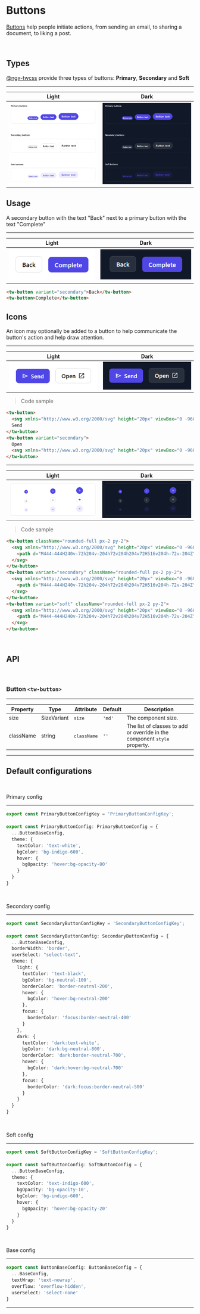 # Buttons

[Buttons](https://developer.mozilla.org/en-US/docs/Web/HTML/Element/button) help people initiate actions, from sending an email, to sharing a document, to liking a post.

<br/>

## Types

[@ngx-twcss](https://www.npmjs.com/package/ngx-twcss) provide three types of buttons: **Primary**, **Secondary** and **Soft**

---
Light | Dark
---------- | ---------
!["Buttons on light mode"](images/buttons/buttons.png) | !["Buttons on dark mode"](images/buttons/buttons-dark.png)

## Usage

A secondary button with the text "Back" next to a primary button with the text "Complete"

---
Light | Dark
---------- | ---------
![A secondary button with the text "Back" next to a primary button with the text "Complete"](images/buttons/buttons-usage-sample.png "Secondary and primary buttons.") | ![A secondary button with the text "Back" next to a primary button with the text "Complete"](images/buttons/buttons-usage-sample-dark.png "Secondary and primary buttons.")

```html
<tw-button variant="secondary">Back</tw-button>
<tw-button>Complete</tw-button>
```

## Icons

An icon may optionally be added to a button to help communicate the button's action and help draw attention.

---
Light | Dark
---------- | ---------
![A secondary button with the text "Back" next to a primary button with the text "Complete"](images/buttons/buttons-with-icon-usage-sample.png "Secondary and primary buttons.") | ![A secondary button with the text "Back" next to a primary button with the text "Complete"](images/buttons/buttons-with-icon-usage-sample-dark.png "Secondary and primary buttons.")

>Code sample

```html
<tw-button>
  <svg xmlns="http://www.w3.org/2000/svg" height="20px" viewBox="0 -960 960 960" width="20px" fill="currentColor"><path d="M144-192v-576l720 288-720 288Zm72-107 454-181-454-181v109l216 72-216 72v109Zm0 0v-362 362Z"/></svg>
  Send
</tw-button>
<tw-button variant="secondary">
  Open
  <svg xmlns="http://www.w3.org/2000/svg" height="20px" viewBox="0 -960 960 960" width="20px" fill="currentColor"><path d="M216-144q-29.7 0-50.85-21.15Q144-186.3 144-216v-528q0-29.7 21.15-50.85Q186.3-816 216-816h264v72H216v528h528v-264h72v264q0 29.7-21.15 50.85Q773.7-144 744-144H216Zm171-192-51-51 357-357H576v-72h240v240h-72v-117L387-336Z"/></svg>
</tw-button>
```

---
Light | Dark
---------- | ---------
!["Circular buttons"](images/buttons/circulars-buttons.png "Circular buttons") | !["Circular buttons on dark"](images/buttons/circulars-buttons-dark.png "Circular buttons on dark")

>Code sample

```html
<tw-button className="rounded-full px-2 py-2">
  <svg xmlns="http://www.w3.org/2000/svg" height="20px" viewBox="0 -960 960 960" width="20px" fill="currentColor">
    <path d="M444-444H240v-72h204v-204h72v204h204v72H516v204h-72v-204Z" />
  </svg>
</tw-button>
<tw-button variant="secondary" className="rounded-full px-2 py-2">
  <svg xmlns="http://www.w3.org/2000/svg" height="20px" viewBox="0 -960 960 960" width="20px" fill="currentColor">
    <path d="M444-444H240v-72h204v-204h72v204h204v72H516v204h-72v-204Z" />
  </svg>
</tw-button>
<tw-button variant="soft" className="rounded-full px-2 py-2">
  <svg xmlns="http://www.w3.org/2000/svg" height="20px" viewBox="0 -960 960 960" width="20px" fill="currentColor">
    <path d="M444-444H240v-72h204v-204h72v204h204v72H516v204h-72v-204Z" />
  </svg>
</tw-button>
```

<br/>

## API

<br/>

### Button `<tw-button>`

---

Property  | Type        | Attribute   | Default | Description
----------|-------------|-------------|---------|------------
size      | SizeVariant | `size`    | `'md'`  | The component size.
className | string      | `className` |  `''`   | The list of classes to add or override in the component `style` property.
---

## Default configurations

<br/>

Primary config

---

```ts
export const PrimaryButtonConfigKey = 'PrimaryButtonConfigKey';

export const PrimaryButtonConfig: PrimaryButtonConfig = {
  ...ButtonBaseConfig,
  theme: {
    textColor: 'text-white',
    bgColor: 'bg-indigo-600',
    hover: {
      bgOpacity: 'hover:bg-opacity-80'
    }
  }
}
```

<br/>

Secondary config

---

```ts
export const SecondaryButtonConfigKey = 'SecondaryButtonConfigKey';

export const SecondaryButtonConfig: SecondaryButtonConfig = {
  ...ButtonBaseConfig,
  borderWidth: 'border',
  userSelect: "select-text",
  theme: {
    light: {
      textColor: 'text-black',
      bgColor: 'bg-neutral-100',
      borderColor: 'border-neutral-200',
      hover: {
        bgColor: 'hover:bg-neutral-200'
      },
      focus: {
        borderColor: 'focus:border-neutral-400'
      }
    },
    dark: {
      textColor: 'dark:text-white',
      bgColor: 'dark:bg-neutral-800',
      borderColor: 'dark:border-neutral-700',
      hover: {
        bgColor: 'dark:hover:bg-neutral-700'
      },
      focus: {
        borderColor: 'dark:focus:border-neutral-500'
      }
    }
  }
}
```

<br/>

Soft config

---

```ts
export const SoftButtonConfigKey = 'SoftButtonConfigKey';

export const SoftButtonConfig: SoftButtonConfig = {
  ...ButtonBaseConfig,
  theme: {
    textColor: 'text-indigo-600',
    bgOpacity: 'bg-opacity-10',
    bgColor: 'bg-indigo-600',
    hover: {
      bgOpacity: 'hover:bg-opacity-20'
    }
  }
}
```

<br/>

Base config

---

```ts
export const ButtonBaseConfig: ButtonBaseConfig = {
  ...BaseConfig,
  textWrap: 'text-nowrap',
  overflow: 'overflow-hidden',
  userSelect: 'select-none'
}
```

---
